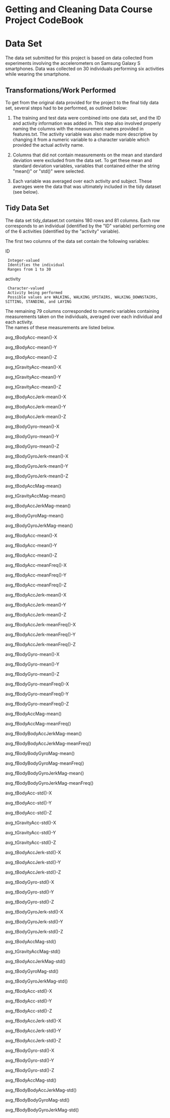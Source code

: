 # Getting and Cleaning Data Course Project CodeBook


# Data Set

The data set submitted for this project is based on data collected from experiments involving the accelerometers on Samsung Galaxy S smartphones.
Data was collected on 30 individuals performing six activities while wearing the smartphone. 


## Transformations/Work Performed
 
To get from the original data provided for the project to the final tidy data set, several steps had to be performed, as outlined below:

1. The training and test data were combined into one data set, and the ID and activity information was added in.
This step also involved properly naming the columns with the measurement names provided in features.txt. 
The activity variable was also made more descriptive by changing it from a numeric variable to a character variable which provided the actual activity name.

2. Columns that did not contain measurements on the mean and standard deviation were excluded from the data set.
To get these mean and standard deviation variables, variables that contained either the string "mean()" or "std()" were selected.

3. Each variable was averaged over each activity and subject. These averages were the data that was ultimately included in the tidy dataset (see below).



## Tidy Data Set

The data set tidy_dataset.txt contains 180 rows and 81 columns. 
Each row corresponds to an individual (identified by the "ID" variable) performing one of the 6 activities (identified by the "activity" variable).

The first two columns of the data set contain the following variables:

ID

     Integer-valued
     Identifies the individual
     Ranges from 1 to 30    

activity

     Character-valued
     Activity being performed
     Possible values are WALKING, WALKING_UPSTAIRS, WALKING_DOWNSTAIRS, SITTING, STANDING, and LAYING

     
The remaining 79 columns corresponded to numeric variables containing measurements taken on the individuals, averaged over each individual and each activity.  
The names of these measurements are listed below.

avg_tBodyAcc-mean()-X

avg_tBodyAcc-mean()-Y

avg_tBodyAcc-mean()-Z

avg_tGravityAcc-mean()-X

avg_tGravityAcc-mean()-Y            

avg_tGravityAcc-mean()-Z

avg_tBodyAccJerk-mean()-X

avg_tBodyAccJerk-mean()-Y

avg_tBodyAccJerk-mean()-Z

avg_tBodyGyro-mean()-X

avg_tBodyGyro-mean()-Y

avg_tBodyGyro-mean()-Z

avg_tBodyGyroJerk-mean()-X

avg_tBodyGyroJerk-mean()-Y

avg_tBodyGyroJerk-mean()-Z

avg_tBodyAccMag-mean()

avg_tGravityAccMag-mean()

avg_tBodyAccJerkMag-mean()

avg_tBodyGyroMag-mean()

avg_tBodyGyroJerkMag-mean()

avg_fBodyAcc-mean()-X

avg_fBodyAcc-mean()-Y

avg_fBodyAcc-mean()-Z

avg_fBodyAcc-meanFreq()-X

avg_fBodyAcc-meanFreq()-Y

avg_fBodyAcc-meanFreq()-Z

avg_fBodyAccJerk-mean()-X

avg_fBodyAccJerk-mean()-Y

avg_fBodyAccJerk-mean()-Z

avg_fBodyAccJerk-meanFreq()-X

avg_fBodyAccJerk-meanFreq()-Y

avg_fBodyAccJerk-meanFreq()-Z

avg_fBodyGyro-mean()-X

avg_fBodyGyro-mean()-Y

avg_fBodyGyro-mean()-Z

avg_fBodyGyro-meanFreq()-X

avg_fBodyGyro-meanFreq()-Y

avg_fBodyGyro-meanFreq()-Z

avg_fBodyAccMag-mean()

avg_fBodyAccMag-meanFreq()

avg_fBodyBodyAccJerkMag-mean()

avg_fBodyBodyAccJerkMag-meanFreq()

avg_fBodyBodyGyroMag-mean()

avg_fBodyBodyGyroMag-meanFreq()

avg_fBodyBodyGyroJerkMag-mean()

avg_fBodyBodyGyroJerkMag-meanFreq()

avg_tBodyAcc-std()-X

avg_tBodyAcc-std()-Y

avg_tBodyAcc-std()-Z

avg_tGravityAcc-std()-X

avg_tGravityAcc-std()-Y

avg_tGravityAcc-std()-Z

avg_tBodyAccJerk-std()-X

avg_tBodyAccJerk-std()-Y

avg_tBodyAccJerk-std()-Z

avg_tBodyGyro-std()-X

avg_tBodyGyro-std()-Y

avg_tBodyGyro-std()-Z

avg_tBodyGyroJerk-std()-X

avg_tBodyGyroJerk-std()-Y

avg_tBodyGyroJerk-std()-Z

avg_tBodyAccMag-std()

avg_tGravityAccMag-std()

avg_tBodyAccJerkMag-std()

avg_tBodyGyroMag-std()

avg_tBodyGyroJerkMag-std()

avg_fBodyAcc-std()-X

avg_fBodyAcc-std()-Y

avg_fBodyAcc-std()-Z

avg_fBodyAccJerk-std()-X

avg_fBodyAccJerk-std()-Y

avg_fBodyAccJerk-std()-Z

avg_fBodyGyro-std()-X

avg_fBodyGyro-std()-Y

avg_fBodyGyro-std()-Z

avg_fBodyAccMag-std()

avg_fBodyBodyAccJerkMag-std()

avg_fBodyBodyGyroMag-std()

avg_fBodyBodyGyroJerkMag-std()